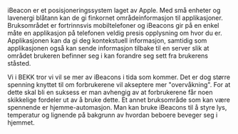 iBeacon er et posisjoneringssystem laget av Apple. Med små enheter og lavenergi blåtann kan de gi finkornet områdeinformasjon til applikasjoner. Bruksområdet er fortrinnsvis mobiltelefoner og iBeacons gir på en enkel måte en applikasjon på telefonen veldig presis opplysning om hvor du er. Applikasjonen kan da gi deg kontekstuell informasjon, samtidig som applikasjonen også kan sende informasjon tilbake til en server slik at området brukeren befinner seg i kan forandre seg sett fra brukerens ståsted.

Vi i BEKK tror vi vil se mer av iBeacons i tida som kommer. Det er dog større spenning knyttet til om forbrukerene vil akseptere mer "overvåkning". For at dette skal bli en suksess er man avhengig av at forbrukerene får noen skikkelige fordeler ut av å bruke dette. Et annet bruksområde som kan være spennende er hjemme-automasjon. Man kan bruke iBeacons til å styre lys, temperatur og lignende på bakgrunn av hvordan beboere beveger seg i hjemmet.
